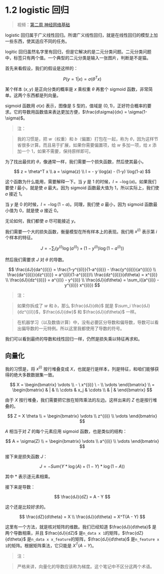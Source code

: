 # 1.2 logistic 回归

> 视频：[第二周 神经网络基础](https://mooc.study.163.com/learn/deeplearning_ai-2001281002?tid=2001392029)

logistic 回归属于广义线性回归。所谓广义线性回归，就是在线性回归的模型上加一些东西，使其适应不同的任务。

logitic 回归虽然名字里有回归，但是它解决的是二元分类问题。二元分类问题中，标签只有两个值。一个典型的二元分类是输入一张图片，判断是不是猫。

首先来看假设，我们的假设是这样的：

$$
P(y=1 | x) = \sigma(\theta^T x)
$$

某个样本 $(x,y)$ 是正向分类的概率是 $x$ 乘权重 $\theta$ 再套个 sigmoid 函数，非常简单。这两个东西都是列向量。

sigmoid 函数用 $\sigma(x)$ 表示，图像是 S 型的，值域是 $(0,1)$，正好符合概率的要求。它的导数用函数值来表达更加方便，$\frac{d\sigma}{dx} = \sigma(1-\sigma)$。

> 注：

> 我的习惯是，把 $w$（权重）和 $b$（偏置）打包在一起，称为 $\theta$，因为这样节省很多计算。而且易于扩展，如果你需要偏置项，给 $w$ 多加一项，给 $x$ 添加一个 $1$，如果不需要，保持原样即可。

为了找出最优的 $\theta$，像通常一样，我们需要一个损失函数，然后使其最小。

$$
z = \theta^T x \\
a = \sigma(z) \\
l = - y \log(a) - (1-y) \log(1-a)
$$

这个函数为什么能用，需要解释一下。当 $y$ 是 $1$ 的时候，$l = -\log(a)$。如果我们要使 $l$ 最小，就是使 $a$ 最大。因为 sigmoid 函数最大值为 $1$，所以实际上，我们使 $a$ 接近 $1$。

当 $y$ 是 $0$ 的时候，$l = -\log(1-a)$。同理，我们使 $a$ 最小，因为 sigmoid 函数最小值为 $0$，就是使 $a$ 接近 $0$。

无论如何，我们都使 $a$ 尽可能接近 $y$。

我们需要一个大的损失函数，衡量模型在所有样本上的表现。我们用 $x^{(i)}$ 表示第 $i$ 个样本的特征。

$$
J = - \sum_i(y^{(i)} \log(a^{(i)}) + (1-y^{(i)}) \log(1-a^{(i)}))
$$

然后我们需要求 $J$ 对 $\theta$ 的导数。

$$
\frac{dJ}{da^{(i)}} = \frac{1-y^{(i)}}{1-a^{(i)}} - \frac{y^{(i)}}{a^{(i)}} \\
\frac{da^{(i)}}{dz^{(i)}} = a^{(i)}(1-a^{(i)})\\
\frac{dz^{(i)}}{d\theta} = x^{(i)} \\
\frac{dJ}{dz^{(i)}} = a^{(i)} - y^{(i)} \\
\frac{dJ}{d\theta} = \sum_i((a^{(i)} - y^{(i)}) x^{(i)})
$$

> 注：

> 如果你拆成了 $w$ 和 $b$，那么 $\frac{dJ}{db}$ 就是 $\sum_i \frac{dJ}{dz^{(i)}}$，$\frac{dJ}{dw}$ 和 $\frac{dJ}{d\theta}$ 一样。

> 在机器学习（以及数值计算）中，没有必要区分导数和偏导数，导数可以看出偏导数的一元特例。所以这里我都使用了导数的符号。

我们可以看到最终的导数和线性回归一样，仍然是损失乘以特征再求和。

## 向量化

我的习惯是，将 $x^{(i)}$ 按行堆叠变成 $X$，也就是行是样本，列是特征，和咱们能够获得的绝大多数数据集一致。

$$
X = \begin{bmatrix} \vdots  \\ - \ x^{(i)} \ - \\  \vdots \end{bmatrix} \\
 = \begin{bmatrix} & | & \\ \cdots & x_j & \cdots \\ & | & \end{bmatrix}
$$

由于 $X$ 按行堆叠，我们需要把它放在矩阵乘法的左边。这样出来的 $Z$ 也是按行堆叠的。

$$
Z = X \theta \\
= \begin{bmatrix} \vdots  \\  z^{(i)} \\  \vdots \end{bmatrix}
$$

$A$ 相当于对 $Z$ 的每个元素应用 sigmoid 函数，也是类似的结构：

$$
A = \sigma(Z) \\
= \begin{bmatrix} \vdots  \\  a^{(i)} \\  \vdots \end{bmatrix}
$$

接下来是损失函数 $J$：

$$
J = - Sum(Y \ast \log(A) + (1 - Y) \ast \log(1 - A))
$$

其中 $\ast$ 表示逐元素相乘。

接下来是导数：

$$
\frac{dJ}{dZ} = A - Y
$$

这个还是比较好求的。

$$
\frac{dZ}{d\theta} = X \\
\frac{dJ}{d\theta} = X^T(A - Y)
$$

这里有一个方法，就是核对矩阵的维数。我们已经知道 $\frac{dJ}{d\theta}$ 是两个导数相乘，并且 $\frac{dJ}{dZ}$ 是`n_data x 1`的矩阵，$\frac{dZ}{d\theta}$ 是`n_data x x_feature`的矩阵，$\frac{dJ}{d\theta}$ 是`n_feature x 1`的矩阵。根据矩阵乘法，它只能是 $X^T(A - Y)$。

> 注：

> 严格来讲，向量化的导数应该称为梯度。这个笔记中不区分这两个术语。
